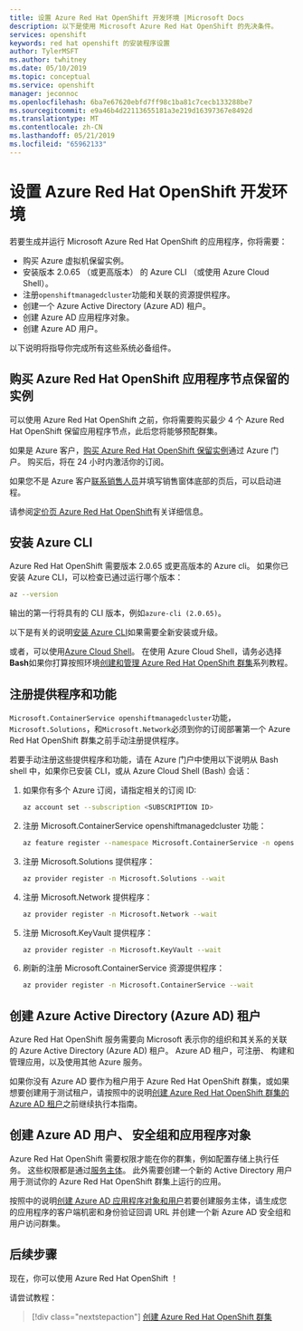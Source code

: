 ```yaml
---
title: 设置 Azure Red Hat OpenShift 开发环境 |Microsoft Docs
description: 以下是使用 Microsoft Azure Red Hat OpenShift 的先决条件。
services: openshift
keywords: red hat openshift 的安装程序设置
author: TylerMSFT
ms.author: twhitney
ms.date: 05/10/2019
ms.topic: conceptual
ms.service: openshift
manager: jeconnoc
ms.openlocfilehash: 6ba7e67620ebfd7ff98c1ba81c7cecb133288be7
ms.sourcegitcommit: e9a46b4d22113655181a3e219d16397367e8492d
ms.translationtype: MT
ms.contentlocale: zh-CN
ms.lasthandoff: 05/21/2019
ms.locfileid: "65962133"
---
```

# <a name="set-up-your-azure-red-hat-openshift-dev-environment"></a>设置 Azure Red Hat OpenShift 开发环境

若要生成并运行 Microsoft Azure Red Hat OpenShift 的应用程序，你将需要：

* 购买 Azure 虚拟机保留实例。
* 安装版本 2.0.65 （或更高版本） 的 Azure CLI （或使用 Azure Cloud Shell）。
* 注册`openshiftmanagedcluster`功能和关联的资源提供程序。
* 创建一个 Azure Active Directory (Azure AD) 租户。
* 创建 Azure AD 应用程序对象。
* 创建 Azure AD 用户。

以下说明将指导你完成所有这些系统必备组件。

## <a name="purchase-azure-red-hat-openshift-application-nodes-reserved-instances"></a>购买 Azure Red Hat OpenShift 应用程序节点保留的实例

可以使用 Azure Red Hat OpenShift 之前，你将需要购买最少 4 个 Azure Red Hat OpenShift 保留应用程序节点，此后您将能够预配群集。

如果是 Azure 客户，[购买 Azure Red Hat OpenShift 保留实例](https://aka.ms/openshift/buy)通过 Azure 门户。 购买后，将在 24 小时内激活你的订阅。

如果您不是 Azure 客户[联系销售人员](https://aka.ms/openshift/contact-sales)并填写销售窗体底部的页后，可以启动进程。

请参阅[定价页 Azure Red Hat OpenShift](https://aka.ms/openshift/pricing)有关详细信息。

## <a name="install-the-azure-cli"></a>安装 Azure CLI

Azure Red Hat OpenShift 需要版本 2.0.65 或更高版本的 Azure cli。 如果你已安装 Azure CLI，可以检查已通过运行哪个版本：

```bash
az --version
```

输出的第一行将具有的 CLI 版本，例如`azure-cli (2.0.65)`。

以下是有关的说明[安装 Azure CLI](https://docs.microsoft.com/cli/azure/install-azure-cli?view=azure-cli-latest)如果需要全新安装或升级。

或者，可以使用[Azure Cloud Shell](https://docs.microsoft.com/azure/cloud-shell/overview)。 在使用 Azure Cloud Shell，请务必选择**Bash**如果你打算按照环境[创建和管理 Azure Red Hat OpenShift 群集](tutorial-create-cluster.md)系列教程。

## <a name="register-providers-and-features"></a>注册提供程序和功能

`Microsoft.ContainerService openshiftmanagedcluster`功能， `Microsoft.Solutions`，和`Microsoft.Network`必须到你的订阅部署第一个 Azure Red Hat OpenShift 群集之前手动注册提供程序。

若要手动注册这些提供程序和功能，请在 Azure 门户中使用以下说明从 Bash shell 中，如果你已安装 CLI，或从 Azure Cloud Shell (Bash) 会话：

1. 如果你有多个 Azure 订阅，请指定相关的订阅 ID:

    ```bash
    az account set --subscription <SUBSCRIPTION ID>
    ```

2. 注册 Microsoft.ContainerService openshiftmanagedcluster 功能：

    ```bash
    az feature register --namespace Microsoft.ContainerService -n openshiftmanagedcluster
    ```

3. 注册 Microsoft.Solutions 提供程序：

    ```bash
    az provider register -n Microsoft.Solutions --wait
    ```

4. 注册 Microsoft.Network 提供程序：

    ```bash
    az provider register -n Microsoft.Network --wait
    ```

5. 注册 Microsoft.KeyVault 提供程序：

    ```bash
    az provider register -n Microsoft.KeyVault --wait
    ```

6. 刷新的注册 Microsoft.ContainerService 资源提供程序：

    ```bash
    az provider register -n Microsoft.ContainerService --wait
    ```

## <a name="create-an-azure-active-directory-azure-ad-tenant"></a>创建 Azure Active Directory (Azure AD) 租户

Azure Red Hat OpenShift 服务需要向 Microsoft 表示你的组织和其关系的关联的 Azure Active Directory (Azure AD) 租户。 Azure AD 租户，可注册、 构建和管理应用，以及使用其他 Azure 服务。

如果你没有 Azure AD 要作为租户用于 Azure Red Hat OpenShift 群集，或如果想要创建用于测试租户，请按照中的说明[创建 Azure Red Hat OpenShift 群集的 Azure AD 租户](howto-create-tenant.md)之前继续执行本指南。

## <a name="create-an-azure-ad-user-security-group-and-application-object"></a>创建 Azure AD 用户、 安全组和应用程序对象

Azure Red Hat OpenShift 需要权限才能在你的群集，例如配置存储上执行任务。 这些权限都是通过[服务主体](https://docs.microsoft.com/azure/active-directory/develop/app-objects-and-service-principals#service-principal-object)。 此外需要创建一个新的 Active Directory 用户用于测试你的 Azure Red Hat OpenShift 群集上运行的应用。

按照中的说明[创建 Azure AD 应用程序对象和用户](howto-aad-app-configuration.md)若要创建服务主体，请生成您的应用程序的客户端机密和身份验证回调 URL 并创建一个新 Azure AD 安全组和用户访问群集。

## <a name="next-steps"></a>后续步骤

现在，你可以使用 Azure Red Hat OpenShift ！

请尝试教程：
> [!div class="nextstepaction"]
> [创建 Azure Red Hat OpenShift 群集](tutorial-create-cluster.md)

[azure-cli-install]: https://docs.microsoft.com/cli/azure/install-azure-cli
